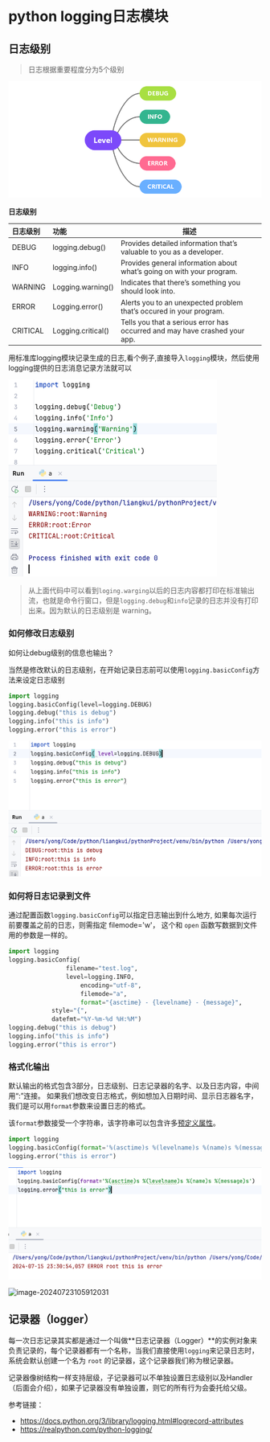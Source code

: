 # python logging日志模块

## 日志级别

> 日志根据重要程度分为5个级别

![image-20240715232602163](assets/image-20240715232602163.png)



**日志级别**	

| 日志级别 | 功能               | 描述                                                         |
| :------- | :----------------- | ------------------------------------------------------------ |
| DEBUG    | logging.debug()    | Provides detailed information that’s valuable to you as a developer. |
| INFO     | logging.info()     | Provides general information about what’s going on with your program. |
| WARNING  | Logging.warning()  | Indicates that there’s something you should look into.       |
| ERROR    | Logging.error()    | Alerts you to an unexpected problem that’s occured in your program. |
| CRITICAL | Logging.critical() | Tells you that a serious error has occurred and may have crashed your app. |



用标准库logging模块记录生成的日志,看个例子,直接导入`logging`模块，然后使用logging提供的日志消息记录方法就可以



![image-20240715232507272](assets/image-20240715232507272.png)

> 从上面代码中可以看到`loging.warging`以后的日志内容都打印在标准输出流，也就是命令行窗口，但是`logging.debug`和`info`记录的日志并没有打印出来。因为默认的日志级别是 warning。

### 如何修改日志级别

如何让debug级别的信息也输出？

当然是修改默认的日志级别，在开始记录日志前可以使用`logging.basicConfig`方法来设定日志级别

```python
import logging
logging.basicConfig(level=logging.DEBUG)
logging.debug("this is debug")
logging.info("this is info")
logging.error("this is error")
```

![image-20240715232918199](assets/image-20240715232918199.png)

### 如何将日志记录到文件

通过配置函数`logging.basicConfig`可以指定日志输出到什么地方, 如果每次运行前要覆盖之前的日志，则需指定 filemode='w'， 这个和 `open` 函数写数据到文件用的参数是一样的。

```python
import logging
logging.basicConfig(
  				filename="test.log", 
  				level=logging.INFO,
					encoding="utf-8",
					filemode="a",
					format="{asctime} - {levelname} - {message}",
        	style="{",
        	datefmt="%Y-%m-%d %H:%M")
logging.debug("this is debug")
logging.info("this is info")
logging.error("this is error")
```

### 格式化输出

默认输出的格式包含3部分，日志级别、日志记录器的名字、以及日志内容，中间用“:”连接。 如果我们想改变日志格式，例如想加入日期时间、显示日志器名字，我们是可以用`format`参数来设置日志的格式。

该`format`参数接受一个字符串，该字符串可以包含许多[预定义属性](https://docs.python.org/3/library/logging.html#logrecord-attributes)。

```python
import logging
logging.basicConfig(format='%(asctime)s %(levelname)s %(name)s %(message)s')
logging.error("this is error")
```

![image-20240715233110548](assets/image-20240715233110548.png)

![image-20240723105912031](assets/image-20240723105912031.png)

## 记录器（logger）

每一次日志记录其实都是通过一个叫做**日志记录器（Logger）**的实例对象来负责记录的，每个记录器都有一个名称，当我们直接使用`logging`来记录日志时，系统会默认创建一个名为 `root` 的记录器，这个记录器我们称为根记录器。

记录器像树结构一样支持层级，子记录器可以不单独设置日志级别以及Handler（后面会介绍），如果子记录器没有单独设置，则它的所有行为会委托给父级。







参考链接：

- https://docs.python.org/3/library/logging.html#logrecord-attributes
- https://realpython.com/python-logging/
